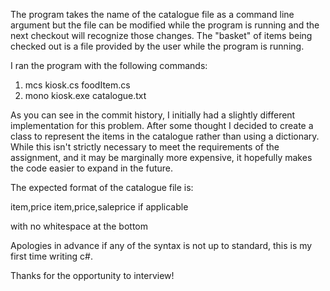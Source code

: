 The program takes the name of the catalogue file as a command line argument but the file can be modified while the program is running and the next checkout will recognize those changes. The "basket" of items being checked out is a file provided by the user while the program is running. 

I ran the program with the following commands:

1. mcs kiosk.cs foodItem.cs 
2. mono kiosk.exe catalogue.txt

As you can see in the commit history, I initially had a slightly different implementation for this problem. After some thought I decided to create a class to represent the items in the catalogue rather than using a dictionary. While this isn't strictly necessary to meet the requirements of the assignment, and it may be marginally more expensive, it hopefully makes the code easier to expand in the future.


The expected format of the catalogue file is: 

item,price
item,price,saleprice  if applicable

with no whitespace at the bottom

Apologies in advance if any of the syntax is not up to standard, this is my first time writing c#.

Thanks for the opportunity to interview!


